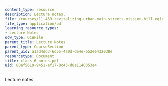 ```yaml
---
content_type: resource
description: Lecture notes.
file: /courses/11-439-revitalizing-urban-main-streets-mission-hill-egleston-square-boston-spring-2003/80af56199451af178c43d8a1140353e4_class_6_notes.pdf
file_type: application/pdf
learning_resource_types:
- Lecture Notes
ocw_type: OCWFile
parent_title: Lecture Notes
parent_type: CourseSection
parent_uid: a1ad4dd3-6d55-4a0d-de4e-652ee432038e
resourcetype: Document
title: class_6_notes.pdf
uid: 80af5619-9451-af17-8c43-d8a1140353e4
---
```

Lecture notes.

